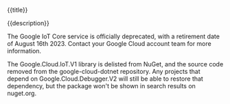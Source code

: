 {{title}}

{{description}}

The Google IoT Core service is officially deprecated, with a
retirement date of August 16th 2023. Contact your Google Cloud
account team for more information.

The Google.Cloud.IoT.V1 library is delisted from NuGet, and the
source code removed from the google-cloud-dotnet repository. Any
projects that depend on Google.Cloud.Debugger.V2 will still be able
to restore that dependency, but the package won't be shown in search
results on nuget.org.
